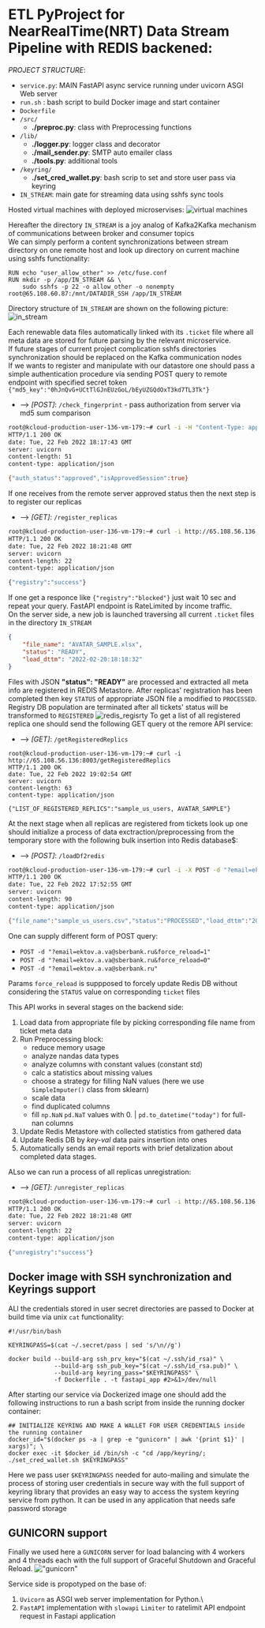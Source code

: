 # ETL PyProject for NearRealTime(NRT) Data Stream Pipeline with REDIS backened:

*PROJECT STRUCTURE*:
- `service.py`: MAIN FastAPI async service running under uvicorn ASGI Web server 
- `run.sh` : bash script to build Docker image and start container 
- `Dockerfile`
- `/src/`
  - **./preproc.py**: class with Preprocessing functions
- `/lib/`
  - **./logger.py**: logger class and decorator
  - **./mail_sender.py**: SMTP auto emailer class
  - **./tools.py**: additional tools
- `/keyring/`
  - **./set_cred_wallet.py**: bash scrip to set and store user pass via keyring  
- `IN_STREAM`: main gate for streaming data using sshfs sync tools

Hosted virtual machines with deployed microservises:
![virtual machines](./img/virt_machines.png)

Hereafter the directory `IN_STREAM` is a joy analog of Kafka2Kafka mechanism of communications between broker and consumer topics\
We can simply perform a content synchronizations between stream directory on one remote host and look up directory on current machine using sshfs functionality:   
```shell script
RUN echo "user_allow_other" >> /etc/fuse.conf
RUN mkdir -p /app/IN_STREAM && \
    sudo sshfs -p 22 -o allow_other -o nonempty root@65.108.60.87:/mnt/DATADIR_SSH /app/IN_STREAM
```
Directory structure of ``IN_STREAM`` are shown on the following  picture:
![in_stream](./img/in_stream.png) 

Each renewable data files automatically linked with its ``.ticket`` file where all meta data are stored for future parsing by the relevant microservice.\
If future stages of current project complication sshfs directories synchronization should be replaced on the Kafka communication nodes\
If we wants to register and manipulate with our datastore one should pass a simple authentication procedure via sending POST query to remote endpoint with specified secret token
``{"md5_key":"0hJnQvG+UCtTlGJnEUzGoL/bEyUZGQdOxT3kd7TL3Tk"}``
* --> *[POST]*: `/check_fingerprint` - pass authorization from server via md5 sum comparison
```bash
root@kcloud-production-user-136-vm-179:~# curl -i -H "Content-Type: application/json" -X POST -d '{"md5_key":"0hJnQvG+UCtTlGJnEUzGoL/bEyUZGQdOxT3kd7TL3Tk"}' http://65.108.56.136:8003/check_fingerprint
HTTP/1.1 200 OK
date: Tue, 22 Feb 2022 18:17:43 GMT
server: uvicorn
content-length: 51
content-type: application/json

{"auth_status":"approved","isApprovedSession":true}
```
If one receives from the remote server approved status then the next step is to register our replicas
* --> *[GET]*: `/register_replicas`
```bash
root@kcloud-production-user-136-vm-179:~# curl -i http://65.108.56.136:8003/register_replicas
HTTP/1.1 200 OK
date: Tue, 22 Feb 2022 18:21:48 GMT
server: uvicorn
content-length: 22
content-type: application/json

{"registry":"success"}
```
If one get a responce like ``{"registry":"blocked"}`` just wait 10 sec and repeat your query. FastAPI endpoint is RateLimited by income traffic.\
On the server side, a new job is launched traversing all current `.ticket` files in the directory `IN_STREAM`

```json
{
    "file_name": "AVATAR_SAMPLE.xlsx",
    "status": "READY",
    "load_dttm": "2022-02-20:18:18:32"
}
``` 
Files with JSON **"status": "READY"** are processed and extracted all meta info are registered in REDIS Metastore.
After replicas' registration has been completed then key `STATUS` of appropriate JSON file a modified to `PROCESSED`.
Registry DB population are terminated after all tickets' status will be transformed to `REGISTERED`
![redis_regisrty](./img/redis_registry.png)
To get a list of all registered replica one should send the following GET query ot the remore API service:
* --> *[GET]*: `/getRegisteredReplics`
```shell script
root@kcloud-production-user-136-vm-179:~# curl -i http://65.108.56.136:8003/getRegisteredReplics
HTTP/1.1 200 OK
date: Tue, 22 Feb 2022 19:02:54 GMT
server: uvicorn
content-length: 63
content-type: application/json

{"LIST_OF_REGISTERED_REPLICS":"sample_us_users, AVATAR_SAMPLE"}
```
At the next stage when all replicas are registered from tickets look up one should initialize a process of data exctraction/preprocessing from the temporary store with the following bulk insertion into Redis database$:
* --> *[POST]*: `/loadDf2redis`
```bash
root@kcloud-production-user-136-vm-179:~# curl -i -X POST -d "?email=ektov.a.va@sberbank.ru&force_reload=1" http://65.108.56.136:8003/loadDf2redis
HTTP/1.1 200 OK
date: Tue, 22 Feb 2022 17:52:55 GMT
server: uvicorn
content-length: 90
content-type: application/json

{"file_name":"sample_us_users.csv","status":"PROCESSED","load_dttm":"2022-02-22:19:35:32"}
```
One can supply different form of POST query:
* `POST -d "?email=ektov.a.va@sberbank.ru&force_reload=1"` 
* `POST -d "?email=ektov.a.va@sberbank.ru&force_reload=0"`
* `POST -d "?email=ektov.a.va@sberbank.ru"`

Params `force_reload` is suppposed to forcely update Redis DB without considering the `STATUS` value on corresponding `ticket` files

This API works in several stages on the backend side:
1. Load data from appropriate file by picking corresponding file name from ticket meta data
1. Run Preprocessing block: 
   - reduce memory usage
   - analyze nandas data types
   - analyze columns with constant values (constant std)
   - calc a statistics about missing values
   - choose a strategy for filling NaN values (here we use `SimpleImputer()` class from sklearn)
   - scale data
   - find duplicated columns
   - fill `np.NaN` `pd.NaT` values with 0. | `pd.to_datetime("today")` for full-nan columns 
1. Update Redis Metastore with collected statistics from gathered data
1. Update Redis DB by *key-val* data pairs insertion into ones
1. Automatically sends an email reports with brief detalization about completed data stages. 

ALso we can run a process of all replicas unregistration:
* --> *[GET]*: `/unregister_replicas`
```bash
root@kcloud-production-user-136-vm-179:~# curl -i http://65.108.56.136:8003/unregister_replicas
HTTP/1.1 200 OK
date: Tue, 22 Feb 2022 18:21:48 GMT
server: uvicorn
content-length: 22
content-type: application/json

{"unregistry":"success"}
```
## Docker image with SSH synchronization and Keyrings support
ALl the credentials stored in user secret directories are passed to Docker at build time via unix `cat` functionality:
```shell script
#!/usr/bin/bash

KEYRINGPASS=$(cat ~/.secret/pass | sed 's/\n//g')

docker build --build-arg ssh_prv_key="$(cat ~/.ssh/id_rsa)" \
             --build-arg ssh_pub_key="$(cat ~/.ssh/id_rsa.pub)" \
             --build-arg keyring_pass="$KEYRINGPASS" \
             -f Dockerfile . -t fastapi_app #2>&1>/dev/null
``` 
After starting our service via Dockerized image one should add the following instructions to run a bash script from inside the running docker container: 
```shell script
## INITIALIZE KEYRING AND MAKE A WALLET FOR USER CREDENTIALS inside the running container
docker_id="$(docker ps -a | grep -e "gunicorn" | awk '{print $1}' | xargs)"; \
docker exec -it $docker_id /bin/sh -c "cd /app/keyring/; ./set_cred_wallet.sh $KEYRINGPASS"
```
Here we pass user `$KEYRINGPASS` needed for auto-mailing and simulate the process of storing user credentials in secure way with the full support of keyring library 
that provides an easy way to access the system keyring service from python. 
It can be used in any application that needs safe password storage
## GUNICORN support
Finally we used here a `GUNICORN` server for load balancing with 4 workers and 4 threads each with the full support of Graceful Shutdown and Graceful Reload.
!["gunicorn"](./img/gunicorn.png)

Service side is propotyped on the base of: 
1. `Uvicorn` as ASGI web server implementation for Python.\
1. `FastAPI` implementation with `slowapi` `Limiter` to ratelimit API endpoint request in Fastapi application